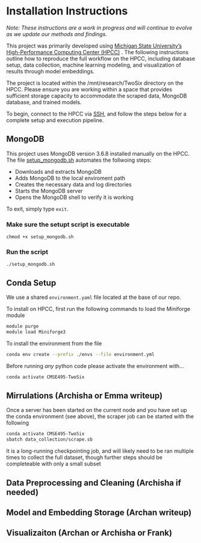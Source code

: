 
# Installation Instructions

*Note: These instructions are a work in progress and will continue to evolve as we update our methods and findings.*

This project was primarily developed using [Michigan State University’s High-Performance Computing Center (HPCC)](https://icer.msu.edu/) . The following instructions outline how to reproduce the full workflow on the HPCC, including database setup, data collection, machine learning modeling, and visualization of results through model embeddings.

The project is located within the /mnt/research/TwoSix directory on the HPCC. Please ensure you are working within a space that provides sufficient storage capacity to accommodate the scraped data, MongoDB database, and trained models.

To begin, connect to the HPCC via [SSH](https://docs.icer.msu.edu/Connect_to_HPCC_System/), and follow the steps below for a complete setup and execution pipeline.

## MongoDB 

This project uses MongoDB version 3.6.8 installed manually on the HPCC. The file [setup_mongodb.sh](https://github.com/wangzey5/TwoSix_Spring25/blob/main/setup_mongodb.sh) automates the follwoing steps:

- Downloads and extracts MongoDB
- Adds MongoDB to the local enviroment path
- Creates the necessary data and log directories
- Starts the MongoDB server
- Opens the MongoDB shell to verify it is working

To exit, simply type ```exit```. 

### Make sure the setupt script is executable
```
chmod +x setup_mongodb.sh
```
### Run the script 
```
./setup_mongodb.sh
```

## Conda Setup

We use a shared `environment.yaml` file located at the base of our repo.

To install on HPCC, first run the following commands to load the Miniforge module

```bash
module purge
module load Miniforge3
```

To install the environment from the file
```bash
conda env create --prefix ./envs --file environment.yml
```

Before running *any* python code please activate the environment with...
```bash
conda activate CMSE495-TwoSix
```

## Mirrulations (Archisha or Emma writeup)

Once a server has been started on the current node and you have set up the conda environment (see above), the scraper job can be started with the following

```bash
conda activate CMSE495-TwoSix
sbatch data_collection/scrape.sb
```

It is a long-running checkpointing job, and will likely need to be ran multiple times to collect the full dataset, though further steps should be completeable with only a small subset

## Data Preprocessing and Cleaning (Archisha if needed)

## Model and Embedding Storage (Archan writeup)

## Visualizaiton (Archan or Archisha or Frank)

